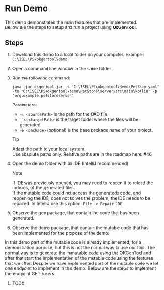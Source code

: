 # Run Demo

This demo demonstrates the main features that are implemented.  
Bellow are the steps to setup and run a project using **OkGenTool**.

## Steps
1. Download this demo to a local folder on your computer. Example: `C:\ISEL\PS\okgentool\demo`  
1. Open a command line window in the same folder
1. Run the following command:
    ```
    java -jar okgentool.jar -s "C:\ISEL\PS\okgentool\demo\PetShop.yaml" -ts "C:\ISEL\PS\okgentool\demo\PetStore\server\src\main\kotlin" -p "org.example.petstoreserver"
    ```
    Parameters:
    - `-s <sourcePath>` is the path for the OAD file
    - `-ts <targetPath>` is the target folder where the files will be generated
    - `-p <package>` (optional) is the base package name of your project.

    >[!TIP]
    Adapt the path to your local system.  
    Use absolute paths only. Relative paths are in the roadmap here: #46
    

1. Open the demo folder with an IDE (IntelliJ recommended)  
    >[!NOTE]
    If IDE was previously opened, you may need to reopen it to reload the indexes, of the generated files.  
    If the mutable code could not access the generatede code, and reopening the IDE, does not solves the problem, the IDE needs to be repaired. In IntelliJ use this option:  `File -> Repair IDE`

1. Observe the gen package, that contain the code that has been generated.
1. Observe the demo package, that contain the mutable code that has been implemented
for the propose of the demo.


In this demo part of the mutable code is already implemented, for a demonstration porpose,
but this is not the normal way to use our tool. The normal way is to generate the immutable
code using the OKGenTool and after that start the implementation of the mutable code using
the features that we offer. Despite we have implemented part of the mutable code we let one
endpoint to implement in this demo. Bellow are the steps to implement the endpoint GET
/users.
1. TODO